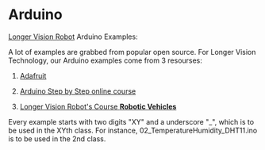# Arduino
[Longer Vision Robot](http://www.longervisionrobot.com) Arduino Examples:

A lot of examples are grabbed from popular open source. For Longer Vision Technology, our Arduino examples come from 3 resourses:

1) [Adafruit](https://github.com/adafruit)

2) [Arduino Step by Step online course](https://github.com/futureshocked/arduino_sbs)

3) [Longer Vision Robot's Course **Robotic Vehicles**](http://www.longervisionrobot.com/en/courses/robotics-vehicles.html)


Every example starts with two digits "XY" and a underscore "_", which is to be used in the XYth class.
For instance, 02_TemperatureHumidity_DHT11.ino is to be used in the 2nd class.


